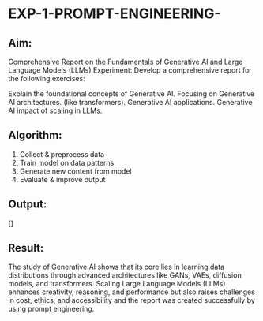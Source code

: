 # EXP-1-PROMPT-ENGINEERING-

## Aim: 
Comprehensive Report on the Fundamentals of Generative AI and Large Language Models (LLMs)
Experiment: Develop a comprehensive report for the following exercises:

Explain the foundational concepts of Generative AI.
Focusing on Generative AI architectures. (like transformers).
Generative AI applications.
Generative AI impact of scaling in LLMs.

## Algorithm:

1. Collect & preprocess data
2. Train model on data patterns
3. Generate new content from model
4. Evaluate & improve output

## Output:

[]<Report on Foundational Concepts of Generative AI.pdf>

## Result:
The study of Generative AI shows that its core lies in learning data distributions through advanced architectures like GANs, VAEs, diffusion models, and transformers. Scaling Large Language Models (LLMs) enhances creativity, reasoning, and performance but also raises challenges in cost, ethics, and accessibility and the report was created successfully by using prompt engineering.
